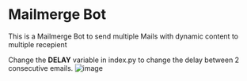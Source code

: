 # Mailmerge Bot
This is a Mailmerge Bot to send multiple Mails with dynamic content to multiple recepient

Change the **DELAY** variable in index.py to change the delay between 2 consecutive emails.
![image](https://user-images.githubusercontent.com/54064658/120509481-2c6a7200-c3e6-11eb-9e21-abaa7a367748.png)
